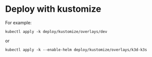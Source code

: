 # Deploy with kustomize

For example:

```shell
kubectl apply -k deploy/kustomize/overlays/dev
```

or

```shell
kubectl apply -k --enable-helm deploy/kustomize/overlays/k3d-k3s
```

